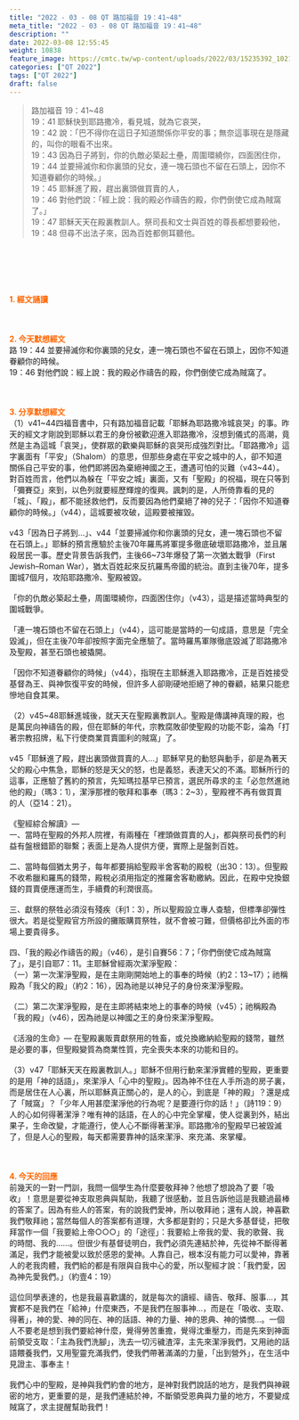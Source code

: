 ```yaml
---
title: "2022 - 03 - 08 QT 路加福音 19：41~48"
meta_title: "2022 - 03 - 08 QT 路加福音 19：41~48"
description: ""
date: 2022-03-08 12:55:45
weight: 10838
feature_image: https://cmtc.tw/wp-content/uploads/2022/03/15235392_10211799862337740_180693556567566654_o-1.webp
categories: ["QT 2022"]
tags: ["QT 2022"]
draft: false
---
```


<blockquote>路加福音 19：41~48<br />
19：41 耶穌快到耶路撒冷，看見城，就為它哀哭，<br />
19：42 說：「巴不得你在這日子知道關係你平安的事；無奈這事現在是隱藏的，叫你的眼看不出來。<br />
19：43 因為日子將到，你的仇敵必築起土壘，周圍環繞你，四面困住你，<br />
19：44 並要掃滅你和你裏頭的兒女，連一塊石頭也不留在石頭上，因你不知道眷顧你的時候。」<br />
19：45 耶穌進了殿，趕出裏頭做買賣的人，<br />
19：46 對他們說：「經上說：我的殿必作禱告的殿，你們倒使它成為賊窩了。」<br />
19：47 耶穌天天在殿裏教訓人。祭司長和文士與百姓的尊長都想要殺他，<br />
19：48 但尋不出法子來，因為百姓都側耳聽他。</blockquote><br />
&nbsp;<br />
<br />
&nbsp;<br />
<br />
<span style="color: #ff6600;"><strong>1. </strong><strong>經文誦讀</strong></span><br />
<br />
<span style="color: #ff6600;"><strong> </strong></span><br />
<br />
<span style="color: #ff6600;"><strong>2. 今天默想</strong><strong>經文<br />
</strong></span>路 19：44 並要掃滅你和你裏頭的兒女，連一塊石頭也不留在石頭上，因你不知道眷顧你的時候。<br />
19：46 對他們說：經上說：我的殿必作禱告的殿，你們倒使它成為賊窩了。<br />
<br />
&nbsp;<br />
<br />
<span style="color: #ff6600;"><strong>3. 分享默想經文<br />
</strong></span>（1）v41~44四福音書中，只有路加福音記載「耶穌為耶路撒冷城哀哭」的事。昨天的經文才剛說到耶穌以君王的身份被歡迎進入耶路撒冷，沒想到儀式的高潮，竟然是主為這城「哀哭」，使群眾的歡樂與耶穌的哀哭形成強烈對比。「耶路撒冷」這字裏面有「平安」（Shalom）的意思，但那些身處在平安之城中的人，卻不知道關係自己平安的事，他們即將因為棄絕神國之王，遭遇可怕的災難（v43~44）。對百姓而言，他們以為躲在「平安之城」裏面，又有「聖殿」的祝福，現在只等到「彌賽亞」來到，以色列就要經歷輝煌的復興。諷刺的是，人所倚靠看的見的「城」、「殿」，都不能拯救他們，反而要因為他們棄絕了神的兒子：「因你不知道眷顧你的時候。」（v44），這城要被攻破，這殿要被摧毀。<br />
<br />
v43「因為日子將到…」、v44「並要掃滅你和你裏頭的兒女，連一塊石頭也不留在石頭上。」耶穌的預言應驗於主後70年羅馬將軍提多徹底破壞耶路撒冷，並且屠殺居民一事。歷史背景告訴我們，主後66~73年爆發了第一次猶太戰爭（First Jewish–Roman War），猶太百姓起來反抗羅馬帝國的統治。直到主後70年，提多圍城7個月，攻陷耶路撒冷、聖殿被毀。<br />
<br />
「你的仇敵必築起土壘，周圍環繞你，四面困住你」（v43），這是描述當時典型的圍城戰爭。<br />
<br />
「連一塊石頭也不留在石頭上」（v44），這可能是當時的一句成語，意思是「完全毀滅」，但在主後70年卻按照字面完全應驗了。當時羅馬軍隊徹底毀滅了耶路撒冷及聖殿，甚至石頭也被撬開。<br />
<br />
「因你不知道眷顧你的時候」（v44），指現在主耶穌進入耶路撒冷，正是百姓接受基督為王、與神恢復平安的時候，但許多人卻剛硬地拒絕了神的眷顧，結果只能悲慘地自食其果。<br />
<br />
（2）v45~48耶穌進城後，就天天在聖殿裏教訓人。聖殿是傳講神真理的殿，也是萬民向神禱告的殿，但在耶穌的年代，宗教腐敗卻使聖殿的功能不彰，淪為「打著宗教招牌，私下行使商業買賣圖利的賊窩」了。<br />
<br />
v45「耶穌進了殿，趕出裏頭做買賣的人…」耶穌罕見的動怒與動手，卻是為著天父的殿心中焦急，耶穌的怒是天父的怒，也是義怒，表達天父的不滿。耶穌所行的這事，正應驗了舊約的預言，先知瑪拉基早已預言，選民所尋求的主「必忽然進祂他的殿」（瑪3：1），潔淨那裡的敬拜和事奉（瑪3：2~3），聖殿裡不再有做買賣的人（亞14：21）。<br />
<br />
《聖經綜合解讀》—<br />
一、當時在聖殿的外邦人院裡，有兩種在「裡頭做買賣的人」，都與祭司長們的利益有盤根錯節的聯繫；表面上是為人提供方便，實際上是盤剝百姓。<br />
<br />
二、當時每個猶太男子，每年都要捐給聖殿半舍客勒的殿稅（出30：13）。但聖殿不收希臘和羅馬的錢幣，殿稅必須用指定的推羅舍客勒繳納。因此，在殿中兌換銀錢的買賣便應運而生，手續費的利潤很高。<br />
<br />
三、獻祭的祭牲必須沒有殘疾（利1：3），所以聖殿設立專人查驗，但標準卻彈性很大。若是從聖殿官方所設的攤販購買祭牲，就不會被刁難，但價格卻比外面的市場上要貴得多。<br />
<br />
四、「我的殿必作禱告的殿」（v46），是引自賽56：7；「你們倒使它成為賊窩了」，是引自耶7：11。主耶穌曾經兩次潔淨聖殿：<br />
（一）第一次潔淨聖殿，是在主剛剛開始地上的事奉的時候（約2：13~17）；祂稱殿為「我父的殿」（約2：16），因為祂是以神兒子的身份來潔淨聖殿。<br />
<br />
（二）第二次潔淨聖殿，是在主即將結束地上的事奉的時候（v45）；祂稱殿為「我的殿」（v46），因為祂是以神國之王的身份來潔淨聖殿。<br />
<br />
《活潑的生命》— 在聖殿裏販賣獻祭用的牲畜，或兑換繳納給聖殿的錢幣，雖然是必要的事，但聖殿變質為商業性質，完全喪失本來的功能和目的。<br />
<br />
（3）v47「耶穌天天在殿裏教訓人。」耶穌不但用行動來潔淨實體的聖殿，更重要的是用「神的話語」，來潔淨人「心中的聖殿」。因為神不住在人手所造的房子裏，而是居住在人心裏，所以耶穌真正關心的，是人的心，到底是「神的殿」？還是成了「賊窩」？「少年人用甚麼潔淨他的行為呢？是要遵行你的話！」（詩119：9）人的心如何得著潔淨？唯有神的話語，在人的心中完全掌權，使人從裏到外，結出果子，生命改變，才能遵行，使人心不斷得著潔淨。耶路撒冷的聖殿早已被毀滅了，但是人心的聖殿，每天都需要靠神的話來潔淨、來充滿、來掌權。<br />
<br />
&nbsp;<br />
<br />
<span style="color: #ff6600;"><strong>4. 今天的回應<br />
</strong></span>前幾天的一對一門訓，我問一個學生為什麼要敬拜神？他想了想說為了要「吸收」！意思是要從神支取恩典與幫助，我聽了很感動，並且告訴他這是我聽過最棒的答案了。因為有些人的答案，有的說我們愛神，所以敬拜祂；還有人說，神喜歡我們敬拜祂；當然每個人的答案都有道理，大多都是對的；只是大多基督徒，把敬拜當作一個「我要給上帝○○○」的「途徑」：我要給上帝我的愛、我的歌聲、我的時間、我的……。但很少有基督徒明白，我們必須先連結於神，先從神不斷得著滿足，我們才能被愛以致於感恩的愛神。人靠自己，根本沒有能力可以愛神，靠著人的老我肉體，我們給的都是有限與自我中心的愛，所以聖經才說：「我們愛，因為神先愛我們。」（約壹4：19）<br />
<br />
這位同學表達的，也是我最喜歡講的，就是每次的讀經、禱告、敬拜、服事…，其實都不是我們在「給神」什麼東西，不是我們在服事神…，而是在「吸收、支取、得著」，神的愛、神的同在、神的話語、神的力量、神的恩典、神的憐憫…。一個人不要老是想到我們要給神什麼，覺得勞苦重擔，覺得沈重壓力，而是先來到神面前領受支取：「主為我們洗腳」，洗去一切污穢渣滓，主先來潔淨我們，又用祂的話語餵養我們，又用聖靈充滿我們，使我們帶著滿滿的力量，「出到營外」，在生活中見證主、事奉主！<br />
<br />
我們心中的聖殿，是神與我們約會的地方，是神對我們說話的地方，是我們與神親密的地方，更重要的是，是我們連結於神，不斷領受恩典與力量的地方，不要變成賊窩了，求主提醒幫助我們！<br />
<br />
&nbsp;<br />
<br />
&nbsp;<br />
<br />
&nbsp;
        